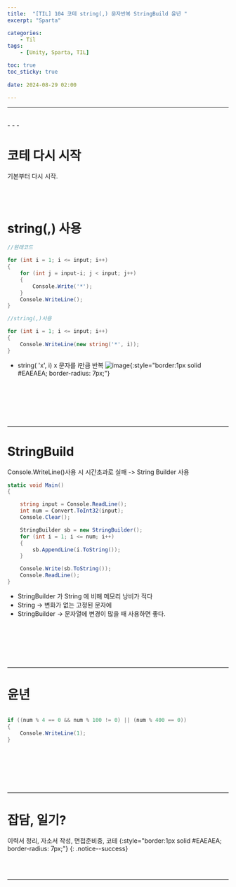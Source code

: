 ```yaml
---
title:  "[TIL] 104 코테 string(,) 문자반복 StringBuild 윤년 "
excerpt: "Sparta"

categories:
    - Til
tags:
    - [Unity, Sparta, TIL]

toc: true
toc_sticky: true
 
date: 2024-08-29 02:00

---
```

- - -


<br>
- - - 

# 코테 다시 시작
기본부터 다시 시작.  

<br><br>

# string(,) 사용

<div class="notice--primary" markdown="1"> 

```c# 
//원래코드

for (int i = 1; i <= input; i++)
{
    for (int j = input-i; j < input; j++)
    {
        Console.Write('*');
    }
    Console.WriteLine();
}

//string(,)사용

for (int i = 1; i <= input; i++)
{
    Console.WriteLine(new string('*', i));
}

```
- string( 'x', i) x 문자를 i만큼 반복
![image](https://github.com/user-attachments/assets/46afca5c-44cd-4f19-8a29-78efa0013578){:style="border:1px solid #EAEAEA; border-radius: 7px;"}  

</div>

<br><br><br><br><br>
- - - 

# StringBuild
Console.WriteLine()사용 시 시간초과로 실패 -> String Builder 사용  

<div class="notice--primary" markdown="1"> 

```c# 
static void Main()
{

    string input = Console.ReadLine();
    int num = Convert.ToInt32(input);
    Console.Clear();

    StringBuilder sb = new StringBuilder();
    for (int i = 1; i <= num; i++)
    {
        sb.AppendLine(i.ToString());
    }

    Console.Write(sb.ToString());
    Console.ReadLine();
}

```
- StringBuilder 가 String 에 비해 메모리 낭비가 적다
- String -> 변화가 없는 고정된 문자에
- StringBuilder -> 문자열에 변경이 많을 때 사용하면 좋다.

</div>
 
<br><br><br><br><br>
- - - 

# 윤년

<div class="notice--primary" markdown="1"> 

```c# 

if ((num % 4 == 0 && num % 100 != 0) || (num % 400 == 0))
{
    Console.WriteLine(1); 
}

```

</div>

<br><br><br><br><br>
- - - 

# 잡담, 일기?
이력서 정리, 자소서 작성, 면접준비중, 코테
{:style="border:1px solid #EAEAEA; border-radius: 7px;"}
{: .notice--success}  

<br><br>
- - -
